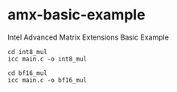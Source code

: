 # amx-basic-example
Intel Advanced Matrix Extensions Basic Example

```
cd int8_mul
icc main.c -o int8_mul
```

```
cd bf16_mul
icc main.c -o bf16_mul
```
